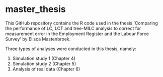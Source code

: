 # master_thesis

This GitHub repository contains the R code used in the thesis 'Comparing the performance of LC, LCT and tree-MILC analysis to correct for measurement error in the Employment Register and the Labour Force Survey' by Elisca Mastenbroek.

Three types of analyses were conducted in this thesis, namely:
1. Simulation study 1 (Chapter 4)
2. Simulation study 2 (Chapter 5)
3. Analysis of real data (Chapter 6)




